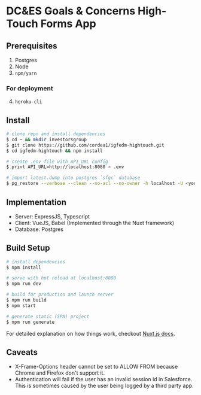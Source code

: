# DC&ES Goals & Concerns High-Touch Forms App

## Prerequisites

1. Postgres
2. Node
3. `npm/yarn`

### For deployment

4. `heroku-cli`

## Install

```zsh
# clone repo and install dependencies
$ cd ~ && mkdir investorsgroup
$ git clone https://github.com/cordea1/igfedm-hightouch.git
$ cd igfedm-hightouch && npm install

# create .env file with API_URL config
$ print API_URL=http://localhost:8080 > .env

# import latest.dump into postgres `sfgc` database
$ pg_restore --verbose --clean --no-acl --no-owner -h localhost -U <your-username> -d sfgc latest.dump
```

## Implementation

-   Server: ExpressJS, Typescript
-   Client: VueJS, Babel (Implemented through the Nuxt framework)
-   Database: Postgres

## Build Setup

```zsh
# install dependencies
$ npm install

# serve with hot reload at localhost:8080
$ npm run dev

# build for production and launch server
$ npm run build
$ npm start

# generate static (SPA) project
$ npm run generate
```

For detailed explanation on how things work, checkout [Nuxt.js docs](https://nuxtjs.org).

## Caveats
* X-Frame-Options header cannot be set to ALLOW FROM because Chrome and Firefox don't support it.
* Authentication will fail if the user has an invalid session id in Salesforce. This is sometimes caused by the user being logged by a third party app.
